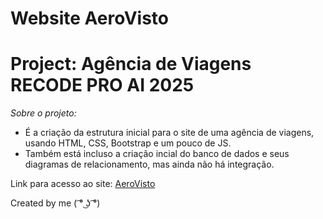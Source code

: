 # Website AeroVisto
# Project: Agência de Viagens RECODE PRO AI 2025

*Sobre o projeto:*
- É a criação da estrutura inicial para o site de uma agência de viagens, usando HTML, CSS, Bootstrap e um pouco de JS.
- Também está incluso a criação incial do banco de dados e seus diagramas de relacionamento, mas ainda não há integração.

Link para acesso ao site: [AeroVisto]()

Created by me ( ͡° ͜ʖ ͡°)

